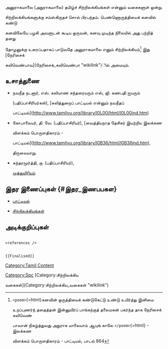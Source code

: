அனுராகமாலை (அநுராகமாலை) தமிழ்ச் சிற்றிலக்கியங்கள் என்னும் வகைகளுள் ஒன்று.
சிற்றிலக்கியங்களுக்கு சம்ஸ்கிருதச் சொல் பிரபந்தம். பெண்ணொருத்தியைக் கனவில் கண்டு
கனவிலேயே பழகி அவளுடன் கூடிய ஒருவன், கனவு முடிந்த நிலையில் அது பற்றித் தனது
தோழனுக்கு உரைப்பதாகப் பாடுவதே அனுராகமாலை எனும் சிற்றிலக்கியம்[^1] இது [நேரிசைக்
கலிவெண்பாவ](நேரிசைக்_கலிவெண்பா "wikilink")ில் அமையும்.

## உசாத்துணை

-   நவநீத நடனார், எஸ். கலியாண சுந்தரையரும் எஸ், ஜி. கணபதி ஐயரும்
    (பதிப்பாசிரியர்கள்), [கலித்துறைப் பாட்டியல் என்னும் நவநீதப்
    பாட்டியல்](http://www.tamilvu.org/library/l0L00/html/l0L00ind.htm)
-   கோபாலையர், தி. வே. (பதிப்பாசிரியர்), [வைத்தியநாத தேசிகர் இயற்றிய இலக்கண
    விளக்கம் பொருளதிகாரம் -
    பாட்டியல்](http://www.tamilvu.org/library/l0B36/html/l0B36ind.htm),
    திருவையாறு.
-   சுந்தரமூர்த்தி, கு. (பதிப்பாசிரியர்),
    [முத்துவீரியம்](http://www.tamilvu.org/library/l0I00/html/l0I00inx.htm)

## இதர இணைப்புகள் {#இதர_இணபபகள}

-   [பாட்டியல்](பாட்டியல் "wikilink")
-   [சிற்றிலக்கியங்கள்](சிற்றிலக்கியங்கள் "wikilink")

## அடிக்குறிப்புகள்

```{=html}
<references />
```
```{=mediawiki}
{{Finalised}}
```
[Category:Tamil Content](Category:Tamil_Content "wikilink")
[Category:Spc](Category:Spc "wikilink") [Category:சிற்றிலக்கிய
வகைகள்](Category:சிற்றிலக்கிய_வகைகள் "wikilink")

[^1]: `<poem>`{=html}கனவின் ஒருத்தியைக் கண்டுகேட்டு உண்டு உயிர்த்து இனிமை
    உறப்புணர்ந் ததைத்தன் இன்னுயிர்ப் பாங்கற்குத் தலைமகன் பகர்ந்த தாக நேரிசைக் கலிவெண்
    பாவான் நிகழ்த்துவது அநுராக மாலையாம் ஆயுங் காலே `</poem>`{=html} - இலக்கண
    விளக்கம் பொருளதிகாரம் - பாட்டியல், பாடல் 864
